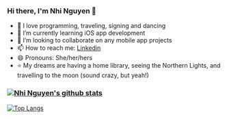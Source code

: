 ### Hi there, I'm Nhi Nguyen 👋

- 💙 I love programming, traveling, signing and dancing
- 🌱 I’m currently learning iOS app development
- 👯 I’m looking to collaborate on any mobile app projects
- 📫 How to reach me: [Linkedin](https://www.linkedin.com/in/nhi-nguyen-csis/)
- 😄 Pronouns: She/her/hers
-  :star: My dreams are having a home library, seeing the Northern Lights, and travelling to the moon (sound crazy, but yeah!)
### [![Nhi Nguyen's github stats](https://github-readme-stats.vercel.app/api?username=nhi-nguyen-csis&count_private=true&show_icons=true&theme=radical&hide_rank=false)](https://github.com/anuraghazra/github-readme-stats)

[![Top Langs](https://github-readme-stats.vercel.app/api/top-langs/?username=nhi-nguyen-csis&show_icons=true&theme=highconstrast)](https://github.com/anuraghazra/github-readme-stats)

